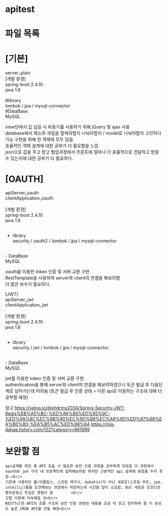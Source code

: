 # apitest

# 파일 목록<br/>
# [기본]<br/>
server_plain
<br/>
[개발 환경]<br/>
spring-boot 2.4.10<br/>
java 1.8<br/>
<br/>
#library<br/>
lombok / jpa / mysql-connector<br/>
#DataBase<br/>
MySQL<br/>

view단에서 값 넘길 시 비동기를 사용하기 위해 jQuery 및 ajax 사용 <br/>
database에서 채소와 과일을 합쳐야할지 나눠야할지 / model로 나눠야할지 고민하다 기능 구현을 위해 한 객체에 모두 담음<br/>
효율적인 객체 설계에 대한 공부가 더 필요함을 느낌<br/>
json으로 값을 주고 받고 협업과정에서 프론트에 얼마나 더 효율적으로 전달하고 받을 수 있는지에 대한 공부가 더 필요하다. <br/>

# [OAUTH]<br/>
apiServer_oauth<br/>
clientApplication_oauth<br/>
<br/>
[개발 환경]<br/>
spring-boot 2.4.10<br/>
java 1.8<br/>
<br/>
 - library<br/>
security / oauth2 / lombok / jpa / mysql-connector<br/>
<br/>
 - DataBase<br/>
MySQL<br/>

oauth를 이용한 token 인증 및 서버 교환 구현<br/>
RestTemplate을 사용하여 server와 client의 연결을 해보려함 <br/>
더 많은 보수가 필요하다.

[JWT]<br/>
apiServer_jwt<br/>
clientApplication_jwt<br/>
<br/>
[개발 환경]<br/>
spring-boot 2.4.10<br/>
java 1.8<br/>
<br/>
 - library<br/>
security / jwt / lombok / jpa / mysql-connector<br/>
<br/>
 - DataBase<br/>
MySQL<br/>

jwt를 이용한 token 인증 및 서버 교환 구현<br/>
authentication을 통해 server와 client의 연결을 해보려하였으나 토큰 발급 후 다음단계로 넘어가는데 어려움 (토큰 발급 후 인증 상태 > 다른 api로 이동하는 구조에 대해 더 공부할 예정) <br/>

참고
https://velog.io/@ehdrms2034/Spring-Security-JWT-Redis%EB%A5%BC-%ED%86%B5%ED%95%9C-%ED%9A%8C%EC%9B%90%EC%9D%B8%EC%A6%9D%ED%97%88%EA%B0%80-%EA%B5%AC%ED%98%84 
https://mia-dahae.tistory.com/122?category=861999

# 보완할 점<br/>
    api설계를 하던 중 API 호출 시 필요한 보안 인증 과정을 공부하게 되었음 이 과정에서 oauth와 jwt 각각 내 프로젝트에 접목해보려함 하지만 근본적인 api 설계에 중점을 두지 못함.<br/>
    기존에 사용하던 툴(이클립스, 스프링 레가시, mybatis)이 아닌 새로운(스프링 부트, jpa, intellij)툴을 도전해보는 과정에서 적응하는데 시간을 많이 소요함, But 새로운 도전으로 흥미로웠고 뜻깊은 경험이 됨        <br/>
    깃헙 사용에 익숙해질 것<br/>
    RESTful한 API의 흐름 구조와 보안 인증 관련된 내용을 조금 더 읽고 정리하여 좀 더 완성도 높은 CRUD API를 만들 예정<br/>


